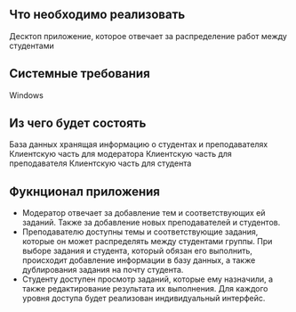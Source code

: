 ## Что необходимо реализовать
Десктоп приложение, которое отвечает за распределение работ между студентами

## Системные требования
Windows 

## Из чего будет состоять
База данных хранящая информацию о студентах и преподавателях
Клиентскую часть для модератора
Клиентскую часть для преподавателя
Клиентскую часть для студента 

## Фукнционал приложения
- Модератор отвечает за добавление тем и соответствующих ей заданий. Также за добавление новых преподавателей и студентов.
- Преподавателю доступны темы и соответствующие задания, которые он может распределять между студентами группы. При выборе задания и студента, который обязан его выполнить, происходит добавление информации в базу данных, а также дублирования задания на почту студента.
- Студенту доступен просмотр заданий, которые ему назначили, а также редактирование результата их выполнения.
Для каждого уровня доступа будет реализован индивидуальный интерфейс.
